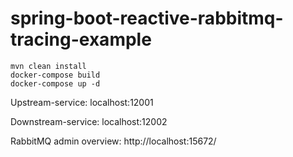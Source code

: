# spring-boot-reactive-rabbitmq-tracing-example

```
mvn clean install
docker-compose build
docker-compose up -d
```


Upstream-service: localhost:12001

Downstream-service: localhost:12002

RabbitMQ admin overview: http://localhost:15672/
